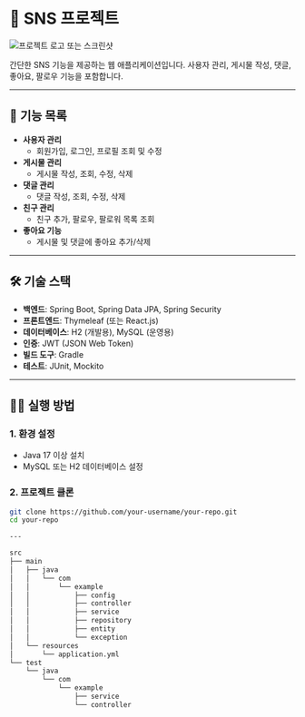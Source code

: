 # 📱 SNS 프로젝트

![프로젝트 로고 또는 스크린샷](https://example.com/project-image.png)

간단한 SNS 기능을 제공하는 웹 애플리케이션입니다. 사용자 관리, 게시물 작성, 댓글, 좋아요, 팔로우 기능을 포함합니다.

---

## 🚀 기능 목록

- **사용자 관리**
  - 회원가입, 로그인, 프로필 조회 및 수정
- **게시물 관리**
  - 게시물 작성, 조회, 수정, 삭제
- **댓글 관리**
  - 댓글 작성, 조회, 수정, 삭제
- **친구 관리**
  - 친구 추가, 팔로우, 팔로워 목록 조회
- **좋아요 기능**
  - 게시물 및 댓글에 좋아요 추가/삭제

---

## 🛠 기술 스택

- **백엔드**: Spring Boot, Spring Data JPA, Spring Security
- **프론트엔드**: Thymeleaf (또는 React.js)
- **데이터베이스**: H2 (개발용), MySQL (운영용)
- **인증**: JWT (JSON Web Token)
- **빌드 도구**: Gradle
- **테스트**: JUnit, Mockito

---

## 🏃‍♂️ 실행 방법

### 1. 환경 설정
- Java 17 이상 설치
- MySQL 또는 H2 데이터베이스 설정

### 2. 프로젝트 클론
```bash
git clone https://github.com/your-username/your-repo.git
cd your-repo

---

src
├── main
│   ├── java
│   │   └── com
│   │       └── example
│   │           ├── config
│   │           ├── controller
│   │           ├── service
│   │           ├── repository
│   │           ├── entity
│   │           └── exception
│   └── resources
│       └── application.yml
└── test
    └── java
        └── com
            └── example
                ├── service
                └── controller
